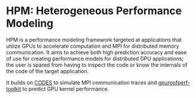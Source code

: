 # HPM: Heterogeneous Performance Modeling

HPM is a performance modeling framework targeted at applications that utilize
GPUs to accelerate computation and MPI for distributed memory communication.
It aims to achieve both high prediction accuracy and ease of use for creating
performance models for distributed GPU applications; the user is spared from
having to inspect the code or know the internals of the code of the target
application.

It builds on [CODES](https://github.com/minitu/codes) to simulate MPI
communication traces and
[gpuroofperf-toolkit](https://github.com/minitu/gpuroofperf-toolkit) to predict
GPU kernel performance.
